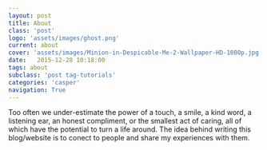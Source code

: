 ```yaml
---
layout: post
title: About
class: 'post'
logo: 'assets/images/ghost.png'
current: about
cover: 'assets/images/Minion-in-Despicable-Me-2-Wallpaper-HD-1080p.jpg'
date:   2015-12-28 10:18:00
tags: about
subclass: 'post tag-tutorials'
categories: 'casper'
navigation: True
---
```


Too often we under-estimate the power of a touch, a smile, a kind word, a listening ear, an honest compliment, or the smallest act of caring, all of which have the potential to turn a life around. 
The idea behind writing this blog/website is to conect to people and share my experiences with them.